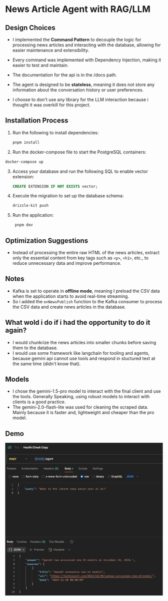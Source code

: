 # News Article Agent with RAG/LLM

## Design Choices

- I implemented the **Command Pattern** to decouple the logic for processing news articles and interacting with the database, allowing for easier maintenance and extensibility.

- Every command was implemented with Dependency Injection, making it easier to test and maintain.

- The documentation for the api is in the /docs path.

- The agent is designed to be **stateless**, meaning it does not store any information about the conversation history or user preferences.

- I choose to don't use any library for the LLM interaction because i thought it was overkill for this project.

## Installation Process

1. Run the following to install dependencies:
   ```bash
   pnpm install
   ```
   
2.  Run the docker-compose file to start the PostgreSQL containers:
   ```bash
   docker-compose up
   ```

3. Access your database and run the following SQL to enable vector extension:
   ```sql
   CREATE EXTENSION IF NOT EXISTS vector;
   ```

4. Execute the migration to set up the database schema:
   ```bash
   drizzle-kit push
   ```

5. Run the application:
   ```bash
    pnpm dev
   ```

## Optimization Suggestions

- Instead of processing the entire raw HTML of the news articles, extract only the essential content from key tags such as `<p>`, `<h1>`, etc., to reduce unnecessary data and improve performance.

## Notes

- Kafka is set to operate in **offline mode**, meaning I preload the CSV data when the application starts to avoid real-time streaming.
- So i added the `onNewsPublish` function to the Kafka consumer to process the CSV data and create news articles in the database.

## What wold i do if i had the opportunity to do it again?

- I would chunkrize the news articles into smaller chunks before saving them to the database.
- I would use some framework like langchain for tooling and agents, because gemini api cannot use tools and respond in stuctured text at the same time (didn't know that).


## Models

- I chose the gemini-1.5-pro model to interact with the final client and use the tools. Generally Speaking, using robust models to interact with clients is a good practice.
- The gemini-2.0-flash-lite was used for cleaning the scraped data. Mainly because it is faster and, lightweight and cheaper than the pro model.


## Demo

![Demo](https://github.com/MateusGurgel/news_article_agent/blob/main/demo/demo.png)